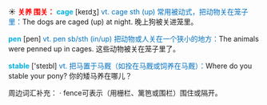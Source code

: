 ☀ <font color="red">**关养 围关：**</font>
<font color="sky blue">**cage**</font> [keɪdӡ] 
<font color="#0070c0">vt. cage sth (up) 常用被动式，把动物关在笼子里：</font>The dogs are caged (up) at night. 晚上狗被关进笼里。

<font color="sky blue">**pen**</font> [pen] 
<font color="#0070c0">vt. pen sb/sth (in/up) 把动物或人关在一个狭小的地方：</font>The animals were penned up in cages. 这些动物被关在笼子里了。

<font color="sky blue">**stable**</font> ['steɪbl] 
<font color="#0070c0">vt. 把马置于马厩（如拴在马厩或饲养在马厩）：</font>Where do you stable your pony? 你的矮马养在哪儿？

周边词汇补充：
· fence可表示（用栅栏、篱笆或围栏）围住或隔开。
